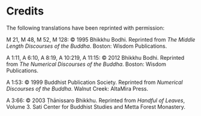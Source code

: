 # Credits

The following translations have been reprinted with permission:

M 21, M 48, M 52, M 128: © 1995 Bhikkhu Bodhi. Reprinted from *The
Middle Length Discourses of the Buddha*. Boston: Wisdom Publications.

A 1:11, A 6:10, A 8:19, A 10:219, A 11:15: © 2012 Bhikkhu
Bodhi. Reprinted from *The Numerical Discourses of the Buddha*. Boston: Wisdom
Publications.

A 1:53: © 1999 Buddhist Publication Society. Reprinted from *Numerical
Discourses of the Buddha*. Walnut Creek: AltaMira Press.

A 3:66: © 2003 Ṭhānissaro Bhikkhu. Reprinted from *Handful of Leaves*,
Volume 3. Sati Center for Buddhist Studies and Metta Forest
Monastery.
